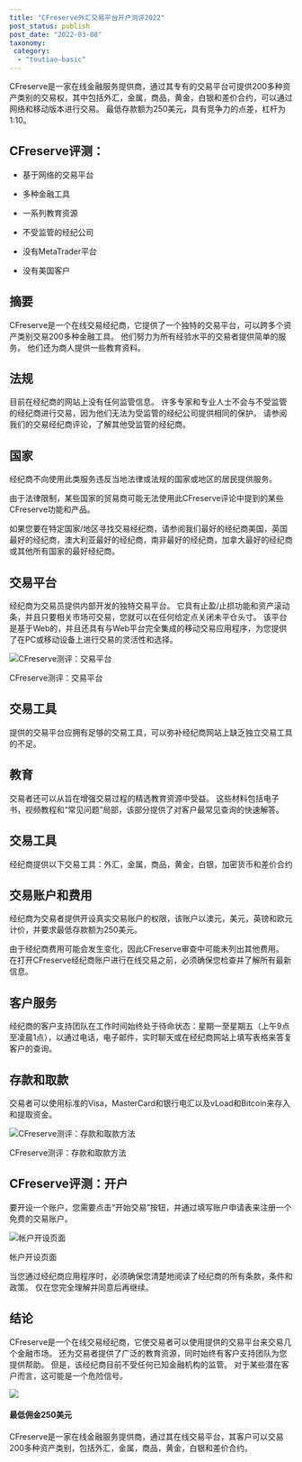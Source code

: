 ```yaml
---
title: "CFreserve外汇交易平台开户测评2022"
post_status: publish
post_date: "2022-03-08"
taxonomy:
 category: 
  - "toutiao-basic"
---
```


CFreserve是一家在线金融服务提供商，通过其专有的交易平台可提供200多种资产类别的交易权，其中包括外汇，金属，商品，黄金，白银和差价合约，可以通过网络和移动版本进行交易。 最低存款额为250美元，具有竞争力的点差，杠杆为1:10。

## CFreserve评测：

- 基于网络的交易平台
    
- 多种金融工具
    
- 一系列教育资源
    
- 不受监管的经纪公司
    
- 没有MetaTrader平台
    
- 没有美国客户
    

## 摘要

CFreserve是一个在线交易经纪商，它提供了一个独特的交易平台，可以跨多个资产类别交易200多种金融工具。 他们努力为所有经验水平的交易者提供简单的服务。 他们还为商人提供一些教育资料。

## 法规

目前在经纪商的网站上没有任何监管信息。 许多专家和专业人士不会与不受监管的经纪商进行交易，因为他们无法为受监管的经纪公司提供相同的保护。 请参阅我们的交易经纪商评论，了解其他受监管的经纪商。

## 国家

经纪商不向使用此类服务​​违反当地法律或法规的国家或地区的居民提供服务。

由于法律限制，某些国家的贸易商可能无法使用此CFreserve评论中提到的某些CFreserve功能和产品。

如果您要在特定国家/地区寻找交易经纪商，请参阅我们最好的经纪商美国，英国最好的经纪商，澳大利亚最好的经纪商，南非最好的经纪商，加拿大最好的经纪商或其他所有国家的最好经纪商。

## 交易平台

经纪商为交易员提供内部开发的独特交易平台。 它具有止盈/止损功能和资产滚动条，并且只要相关市场可交易，您就可以在任何给定点关闭未平仓头寸。 该平台是基于Web的，并且还具有与Web平台完全集成的移动交易应用程序，为您提供了在PC或移动设备上进行交易的灵活性和选择。

![CFreserve测评：交易平台](https://cdn.fendou.la/funstoutiao/2020/11/CFreserve-Review-Trading-Platform.jpg "CFreserve测评：交易平台")

CFreserve测评：交易平台

## 交易工具

提供的交易平台应拥有足够的交易工具，可以弥补经纪商网站上缺乏独立交易工具的不足。

## 教育

交易者还可以从旨在增强交易过程的精选教育资源中受益。 这些材料包括电子书，视频教程和“常见问题”局部，该部分提供了对客户最常见查询的快速解答。

## 交易工具

经纪商提供以下交易工具：外汇，金属，商品，黄金，白银，加密货币和差价合约

## 交易账户和费用

经纪商为交易者提供开设真实交易账户的权限，该账户以澳元，美元，英镑和欧元计价，并要求最低存款额为250美元。

由于经纪商费用可能会发生变化，因此CFreserve审查中可能未列出其他费用。 在打开CFreserve经纪商账户进行在线交易之前，必须确保您检查并了解所有最新信息。

## 客户服务

经纪商的客户支持团队在工作时间始终处于待命状态：星期一至星期五（上午9点至凌晨1点），以通过电话，电子邮件，实时聊天或在经纪商网站上填写表格来答复客户的查询。

## 存款和取款

交易者可以使用标准的Visa，MasterCard和银行电汇以及vLoad和Bitcoin来存入和提取资金。

![CFreserve测评：存款和取款方法](https://cdn.fendou.la/funstoutiao/2020/11/CFreserve-Review-Deposit-and-Withdrawal-Methods.jpg "CFreserve测评：存款和取款方法")

CFreserve测评：存款和取款方法

## CFreserve评测：开户

要开设一个账户，您需要点击“开始交易”按钮，并通过填写账户申请表来注册一个免费的交易账户。

![帐户开设页面](https://cdn.fendou.la/funstoutiao/2020/11/CFreserve-Review-Account-Opening-Page.jpg "帐户开设页面")

帐户开设页面

当您通过经纪商应用程序时，必须确保您清楚地阅读了经纪商的所有条款，条件和政策。 仅在您完全理解并同意后再继续。

## 结论

CFreserve是一个在线交易经纪商，它使交易者可以使用提供的交易平台来交易几个金融市场。 还为交易者提供了广泛的教育资源，同时始终有客户支持团队为您提供帮助。 但是，该经纪商目前不受任何已知金融机构的监管。 对于某些潜在客户而言，这可能是一个危险信号。

![](https://cdn.fendou.la/funstoutiao/2020/11/CFreserve-Logo.png)

#### 最低佣金250美元

CFreserve是一家在线金融服务提供商，通过其在线交易平台，其客户可以交易200多种资产类别，包括外汇，金属，商品，黄金，白银和差价合约。
